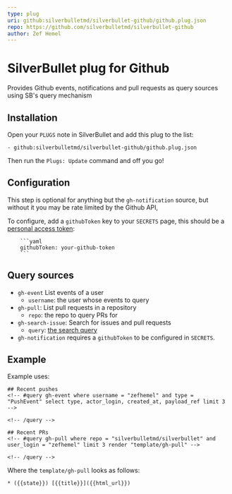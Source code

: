 ```yaml
---
type: plug
uri: github:silverbulletmd/silverbullet-github/github.plug.json
repo: https://github.com/silverbulletmd/silverbullet-github
author: Zef Hemel
---
```


<!-- #include [[https://raw.githubusercontent.com/silverbulletmd/silverbullet-github/main/README.md]] -->
# SilverBullet plug for Github
Provides Github events, notifications and pull requests as query sources using SB's query mechanism

## Installation
Open your `PLUGS` note in SilverBullet and add this plug to the list:

```
- github:silverbulletmd/silverbullet-github/github.plug.json
```

Then run the `Plugs: Update` command and off you go!

## Configuration
This step is optional for anything but the `gh-notification` source, but without it you may be rate limited by the Github API,

To configure, add a `githubToken` key to your `SECRETS` page, this should be a [personal access token](https://github.com/settings/tokens):

        ```yaml
        githubToken: your-github-token
        ```

## Query sources

* `gh-event` List events of a user
    * `username`: the user whose events to query
* `gh-pull`: List pull requests in a repository
    * `repo`: the repo to query PRs for
* `gh-search-issue`: Search for issues and pull requests
    * `query`: [the search query](https://docs.github.com/en/rest/search#search-issues-and-pull-requests)
* `gh-notification` requires a `githubToken` to be configured in `SECRETS`.

## Example

Example uses:

    ## Recent pushes
    <!-- #query gh-event where username = "zefhemel" and type = "PushEvent" select type, actor_login, created_at, payload_ref limit 3 -->

    <!-- /query -->

    ## Recent PRs
    <!-- #query gh-pull where repo = "silverbulletmd/silverbullet" and user_login = "zefhemel" limit 3 render "template/gh-pull" -->

    <!-- /query -->

Where the `template/gh-pull` looks as follows:

    * ({{state}}) [{{title}}]({{html_url}})
<!-- /include -->
